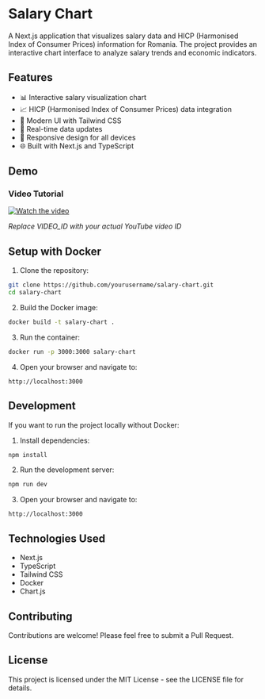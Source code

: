 # Salary Chart

A Next.js application that visualizes salary data and HICP (Harmonised Index of Consumer Prices) information for Romania. The project provides an interactive chart interface to analyze salary trends and economic indicators.

## Features

- 📊 Interactive salary visualization chart
- 📈 HICP (Harmonised Index of Consumer Prices) data integration
- 🎨 Modern UI with Tailwind CSS
- 🔄 Real-time data updates
- 📱 Responsive design for all devices
- 🌐 Built with Next.js and TypeScript

## Demo

### Video Tutorial

[![Watch the video](https://img.youtube.com/vi/VIDEO_ID/maxresdefault.jpg)](https://youtu.be/VIDEO_ID)

*Replace VIDEO_ID with your actual YouTube video ID*

## Setup with Docker

1. Clone the repository:
```bash
git clone https://github.com/yourusername/salary-chart.git
cd salary-chart
```

2. Build the Docker image:
```bash
docker build -t salary-chart .
```

3. Run the container:
```bash
docker run -p 3000:3000 salary-chart
```

4. Open your browser and navigate to:
```
http://localhost:3000
```

## Development

If you want to run the project locally without Docker:

1. Install dependencies:
```bash
npm install
```

2. Run the development server:
```bash
npm run dev
```

3. Open your browser and navigate to:
```
http://localhost:3000
```

## Technologies Used

- Next.js
- TypeScript
- Tailwind CSS
- Docker
- Chart.js

## Contributing

Contributions are welcome! Please feel free to submit a Pull Request.

## License

This project is licensed under the MIT License - see the LICENSE file for details.
